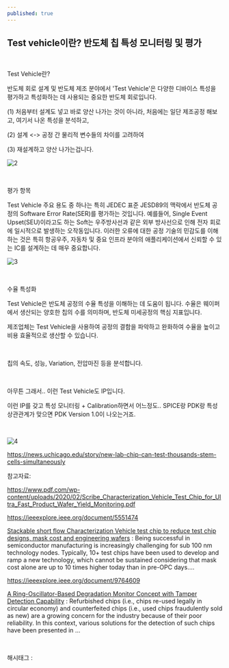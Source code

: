 ```yaml
---
published: true
---
```

## Test vehicle이란? 반도체 칩 특성 모니터링 및 평가

​

Test Vehicle란?

반도체 회로 설계 및 반도체 제조 분야에서 'Test Vehicle'은 다양한 디바이스 특성을 평가하고 특성화하는 데 사용되는 중요한 반도체 회로입니다.

(1) 처음부터 설계도 넣고 바로 양산 나가는 것이 아니라, 처음에는 일단 제조공정 해보고, 여기서 나온 특성을 분석하고,

(2) 설계 <-> 공정 간 물리적 변수들의 차이를 고려하여

(3) 재설계하고 양산 나가는겁니다.

![2](/asset/img/223479912721/2.png)

​

평가 항목

Test Vehicle 주요 용도 중 하나는 특히 JEDEC 표준 JESD89의 맥락에서 반도체 공정의 Software Error Rate(SER)를 평가하는 것입니다. 예를들어, Single Event Upset(SEU)이라고도 하는 Soft는 우주방사선과 같은 외부 방사선으로 인해 전자 회로에 일시적으로 발생하는 오작동입니다. 이러한 오류에 대한 공정 기술의 민감도를 이해하는 것은 특히 항공우주, 자동차 및 중요 인프라 분야의 애플리케이션에서 신뢰할 수 있는 IC를 설계하는 데 매우 중요합니다.

![3](/asset/img/223479912721/3.png)

​

수율 특성화

Test Vehicle은 반도체 공정의 수율 특성을 이해하는 데 도움이 됩니다. 수율은 웨이퍼에서 생산되는 양호한 칩의 수를 의미하며, 반도체 미세공정의 핵심 지표입니다.

제조업체는 Test Vehicle을 사용하여 공정의 결함을 파악하고 완화하여 수율을 높이고 비용 효율적으로 생산할 수 있습니다.

​

칩의 속도, 성능, Variation, 전압마진 등을 분석합니다.

​

아무튼 그래서.. 이런 Test Vehicle도 IP입니다.

이런 IP를 갖고 특성 모니터링 + Calibration하면서 어느정도.. SPICE랑 PDK랑 특성 상관관계가 맞으면 PDK Version 1.0이 나오는거죠.

​

![4](/asset/img/223479912721/4.png)

https://news.uchicago.edu/story/new-lab-chip-can-test-thousands-stem-cells-simultaneously​

참고자료:

https://www.pdf.com/wp-content/uploads/2020/02/Scribe_Characterization_Vehicle_Test_Chip_for_Ultra_Fast_Product_Wafer_Yield_Monitoring.pdf

https://ieeexplore.ieee.org/document/5551474

[Stackable short flow Characterization Vehicle test chip to reduce test chip designs, mask cost and engineering wafers](https://ieeexplore.ieee.org/document/5551474) : Being successful in semiconductor manufacturing is increasingly challenging for sub 100 nm technology nodes. Typically, 10+ test chips have been used to develop and ramp a new technology, which cannot be sustained considering that mask cost alone are up to 10 times higher today than in pre-OPC days....

https://ieeexplore.ieee.org/document/9764609

[A Ring-Oscillator-Based Degradation Monitor Concept with Tamper Detection Capability](https://ieeexplore.ieee.org/document/9764609) : Refurbished chips (i.e., chips re-used legally in circular economy) and counterfeited chips (i.e., used chips fraudulently sold as new) are a growing concern for the industry because of their poor reliability. In this context, various solutions for the detection of such chips have been presented in ...

​

 해시태그 : 